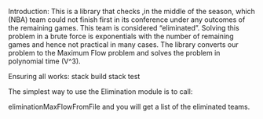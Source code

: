 Introduction: 
This is a library that checks ,in the middle of the season, which (NBA) team could not finish first in its conference  under any outcomes of the remaining games. This team is considered “eliminated”. Solving this problem in a brute force is  exponentials with the number of remaining games and hence not practical in many cases. The library converts our problem to the Maximum Flow problem and solves the problem in polynomial time (V^3).

Ensuring all works:
stack build 
stack test 


The simplest way to use the Elimination module is to call:  

eliminationMaxFlowFromFile  <teams file>    <games file> 
and you will get a list of the eliminated teams. 